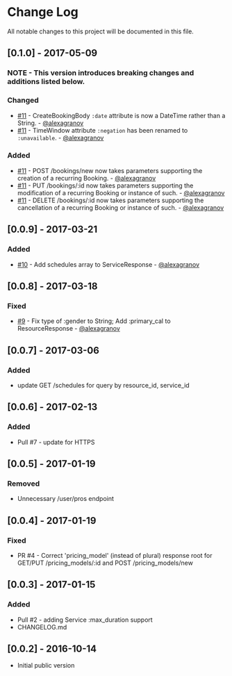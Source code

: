 # Change Log
All notable changes to this project will be documented in this file.

## [0.1.0] - 2017-05-09 ##
### NOTE - This version introduces breaking changes and additions listed below.

### Changed
- [#11](https://github.com/gonebusy/gonebusy-ruby-client/pull/11) - CreateBookingBody `:date` attribute is now a DateTime rather than a String. - [@alexagranov](https://github.com/alexagranov)
- [#11](https://github.com/gonebusy/gonebusy-ruby-client/pull/11) - TimeWindow attribute `:negation` has been renamed to `:unavailable`. - [@alexagranov](https://github.com/alexagranov)

### Added
- [#11](https://github.com/gonebusy/gonebusy-ruby-client/pull/11) - POST /bookings/new now takes parameters supporting the creation of a recurring Booking. - [@alexagranov](https://github.com/alexagranov)
- [#11](https://github.com/gonebusy/gonebusy-ruby-client/pull/11) - PUT /bookings/:id now takes parameters supporting the modification of a recurring Booking or instance of such. - [@alexagranov](https://github.com/alexagranov)
- [#11](https://github.com/gonebusy/gonebusy-ruby-client/pull/11) - DELETE /bookings/:id now takes parameters supporting the cancellation of a recurring Booking or instance of such. - [@alexagranov](https://github.com/alexagranov)

## [0.0.9] - 2017-03-21 ##
### Added
- [#10](https://github.com/gonebusy/gonebusy-ruby-client/pull/10) - Add schedules array to ServiceResponse - [@alexagranov](https://github.com/alexagranov)

## [0.0.8] - 2017-03-18 ##
### Fixed
- [#9](https://github.com/gonebusy/gonebusy-ruby-client/pull/9) - Fix type of :gender to String; Add :primary_cal to ResourceResponse - [@alexagranov](https://github.com/alexagranov)

## [0.0.7] - 2017-03-06 ##
### Added
- update GET /schedules for query by resource_id, service_id

## [0.0.6] - 2017-02-13 ##
### Added
- Pull #7 - update for HTTPS

## [0.0.5] - 2017-01-19 ##
### Removed
- Unnecessary /user/pros endpoint

## [0.0.4] - 2017-01-19 ##
### Fixed
- PR #4 - Correct 'pricing_model' (instead of plural) response root for GET/PUT /pricing_models/:id and POST /pricing_models/new

## [0.0.3] - 2017-01-15 ##
### Added
- Pull #2 - adding Service :max_duration support
- CHANGELOG.md

## [0.0.2] - 2016-10-14 ##
- Initial public version

